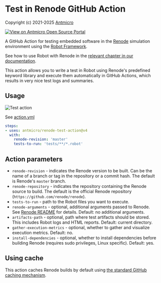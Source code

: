 # Test in Renode GitHub Action

Copyright (c) 2021-2025 [Antmicro](https://www.antmicro.com)

[![View on Antmicro Open Source Portal](https://img.shields.io/badge/View%20on-Antmicro%20Open%20Source%20Portal-332d37?style=flat-square)](https://opensource.antmicro.com/projects/renode-test-action)

A GitHub Action for testing embedded software in the [Renode](https://about.renode.io/) simulation environment using the [Robot Framework](http://robotframework.org/).

See how to use Robot with Renode in the [relevant chapter in our documentation](https://renode.readthedocs.io/en/latest/introduction/testing.html).

This action allows you to write a test in Robot using Renode's predefined keyword library and execute them automatically in GitHub Actions, which results in very nice test logs and summaries.

## Usage

![Test action](https://github.com/antmicro/renode-test-action/workflows/Test%20action/badge.svg)

See [action.yml](action.yml)

```yaml
steps:
- uses: antmicro/renode-test-action@v4
  with:
    renode-revision: 'master'
    tests-to-run: 'tests/**/*.robot'
```

## Action parameters

* `renode-revision` - indicates the Renode version to be built. Can be the name of a branch or tag in the repository or a commit hash. The default is Renode's `master` branch.
* `renode-repository` - indicates the repository containing the Renode source to build. The default is the official Renode repository (`https://github.com/renode/renode`). 
* `tests-to-run` - path to the Robot files you want to execute.
* `renode-arguments` - optional, additional arguments passed to Renode. See [Renode README](https://github.com/renode/renode) for details. Default: no additional arguments.
* `artifacts-path` - optional, path where  test artifacts should be stored. This includes Robot logs and HTML reports. Default: current directory.
* `gather-execution-metrics` - optional, whether to gather and visualize execution metrics. Default: no.
* `install-dependencies` - optional, whether to install dependencies before building Renode (requires sudo privileges, Linux specific). Default: yes.

## Using cache

This action caches Renode builds by default using [the standard GitHub caching mechanism](https://github.com/actions/cache).
